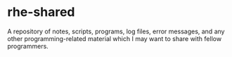 # rhe-shared
A repository of notes, scripts, programs, log files, error messages, and any other programming-related material which I may want to share with fellow programmers.
